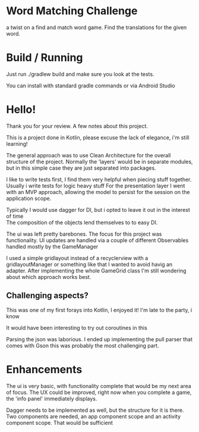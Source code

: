 # Word Matching Challenge
a twist on a find and match word game. Find the translations for the given word. 

# Build / Running
Just run ./gradlew build and make sure you look at the tests.

You can install with standard gradle commands or via Android Studio

# Hello!
Thank you for your review. 
A few notes about this project.

This is a project done in Kotlin, please excuse the lack of elegance, i'm still learning!

The general approach was to use Clean Architecture for the overall structure of the project.
Normally the 'layers' would be in separate modules, but in this simple case they are just separated into packages.

I like to write tests first, I find them very helpful when piecing stuff together.
Usually i write tests for logic heavy stuff
For the presentation layer I went with an MVP approach, allowing the model to persist for the session on the application scope.


Typically I would use dagger for DI, but i opted to leave it out in the interest of time  
The composition of the objects lend themselves to to easy DI.

The ui was left pretty barebones. The focus for this project was functionality.
UI updates are handled via a couple of different Observables handled mostly by the GameManager

I used a simple gridlayout instead of a recyclerview with a gridlayoutManager or something like that
I wanted to avoid havig an adapter. After implementing the whole GameGrid class I'm still wondering
about which approach works best. 

## Challenging aspects?
This was one of my first forays into Kotlin, I enjoyed it! I'm late to the party, i know

It would have been interesting to try out coroutines in this  

Parsing the json was laborious. I ended up implementing the pull parser that comes with Gson
this was probably the most challenging part. 

# Enhancements
The ui is very basic, with functionality complete that would be my next area of focus.
The UX could be improved, right now when you complete a game, the 'info panel'
immediately displays.

Dagger needs to be implemented as well, but the structure for it is there.
Two components are needed, an app component scope and an activity component scope.
That would be sufficient



